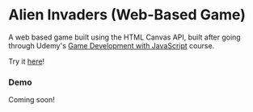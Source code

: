 # Alien Invaders (Web-Based Game)

A web based game built using the HTML Canvas API, built after going through Udemy's [Game Development with JavaScript](https://www.udemy.com/course/learn-game-development-with-javascript/) course.

Try it [here](https://alien-invaders-game.netlify.app)!

### Demo

Coming soon!